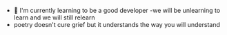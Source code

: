 - 👋 I'm currently learning to be a good developer 
  -we will be unlearning to learn and we will still relearn 
- poetry doesn't cure grief but it understands the way you will understand 

<!---
Hussein-Icrahm/Hussein-Icrahm is a ✨ special ✨ repository because its `README.md` (this file) appears on your GitHub profile.
You can click the Preview link to take a look at your changes.
--->

